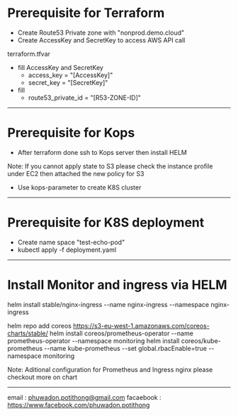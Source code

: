 # Prerequisite for Terraform

* Create Route53 Private zone with "nonprod.demo.cloud"
* Create AccessKey and SecretKey to access AWS API call


terraform.tfvar
- fill AccessKey and SecretKey
  - access_key  = "[AccessKey]"
  - secret_key  = "[SecretKey]"
- fill 
  - route53_private_id = "[R53-ZONE-ID]"
**********************************

# Prerequisite for Kops

* After terraform done ssh to Kops server then install HELM

Note: If you cannot apply state to S3 please check the instance profile under EC2 then attached the new policy for S3

* Use kops-parameter to create K8S cluster

**********************************

# Prerequisite for K8S deployment

* Create name space "test-echo-pod"
* kubectl apply -f deployment.yaml

**********************************

# Install Monitor and ingress via HELM

helm install  stable/nginx-ingress --name nginx-ingress --namespace nginx-ingress

helm repo add coreos https://s3-eu-west-1.amazonaws.com/coreos-charts/stable/
helm install coreos/prometheus-operator --name prometheus-operator --namespace monitoring
helm install coreos/kube-prometheus --name kube-prometheus --set global.rbacEnable=true --namespace monitoring

Note: Aditional configuration for Prometheus and Ingress nginx please checkout more on chart
**********************************

email : phuwadon.potithong@gmail.com
facaebook : https://www.facebook.com/phuwadon.potithong
